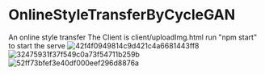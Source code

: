 # OnlineStyleTransferByCycleGAN
An online style transfer
The Client is client/uploadImg.html
run "npm start" to start the serve
![42f4f0949814c9d421c4a6681443ff8](https://user-images.githubusercontent.com/105361628/209900253-c1780cce-2b0e-4a6c-bc99-4483f911d20e.png)
![32475931f37f549c0a73f54711b259b](https://user-images.githubusercontent.com/105361628/209900255-175f4f07-0fce-46a2-b502-605b8257fab1.png)
![52ff73bfef3e40df000eef296d8876a](https://user-images.githubusercontent.com/105361628/209900256-372e9ce2-276c-4671-9357-e3cab537850c.png)
